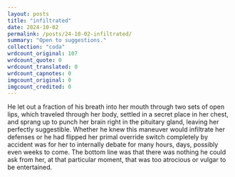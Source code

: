 ```yaml
---
layout: posts
title: "infiltrated"
date: 2024-10-02
permalink: /posts/24-10-02-infiltrated/
summary: "Open to suggestions."
collection: "coda"
wrdcount_original: 107
wrdcount_quote: 0
wrdcount_translated: 0
wrdcount_capnotes: 0
imgcount_original: 0
imgcount_credited: 0
---
```

He let out a fraction of his breath into her mouth through two sets of open lips, which traveled through her body, settled in a secret place in her chest, and sprang up to punch her brain right in the pituitary gland, leaving her perfectly suggestible. Whether he knew this maneuver would infiltrate her defenses or he had flipped her primal override switch completely by accident was for her to internally debate for many hours, days, possibly even weeks to come. The bottom line was that there was nothing he could ask from her, at that particular moment, that was too atrocious or vulgar to be entertained.
